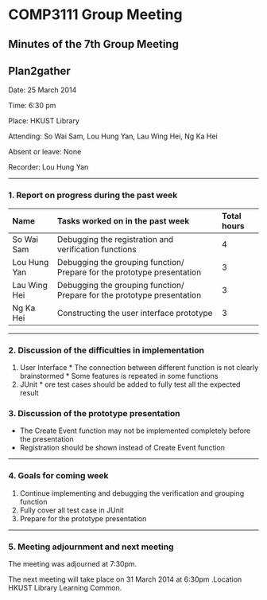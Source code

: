 # COMP3111 Group Meeting #
## Minutes of the 7th Group Meeting ##
## Plan2gather ##

Date: 25 March 2014

Time: 6:30 pm

Place: HKUST Library

Attending: So Wai Sam, Lou Hung Yan, Lau Wing Hei, Ng Ka Hei

Absent or leave: None

Recorder: Lou Hung Yan


---

### 1. Report on progress during the past week ###
|Name|Tasks worked on in the past week|Total hours|
|:---|:-------------------------------|:----------|
|So Wai Sam|Debugging the registration and verification functions|4          |
|Lou Hung Yan|Debugging the grouping function/ Prepare for the prototype presentation|3          |
|Lau Wing Hei|Debugging  the grouping function/ Prepare for the prototype presentation|3          |
|Ng Ka Hei|Constructing the user interface prototype|3          |


---


### 2. Discussion of the difficulties in implementation ###
  1. User Interface
    * The connection between different function is not clearly brainstormed
    * Some features is repeated in some functions
  1. JUnit
    * ore test cases should be added to fully test all the expected result


### 3. Discussion of the prototype presentation ###
  * The Create Event function may not be implemented completely before the presentation
  * Registration should be shown instead of Create Event function


---


### 4. Goals for coming week ###
  1. Continue implementing and debugging the verification and grouping function
  1. Fully cover all test case in JUnit
  1. Prepare for the prototype presentation


---


### 5. Meeting adjournment and next meeting ###
The meeting was adjourned at 7:30pm.

The next meeting will take place on 31 March 2014 at 6:30pm .Location HKUST Library Learning Common.